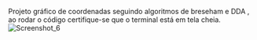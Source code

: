 Projeto gráfico de coordenadas seguindo algoritmos de breseham e DDA , ao rodar o código certifique-se que o terminal está em tela cheia.
![Screenshot_6](https://github.com/ViniciusGurgel/Projeto_grafico/assets/104094638/14be32c6-1e00-40ec-9fc2-c381630ac3cf)
